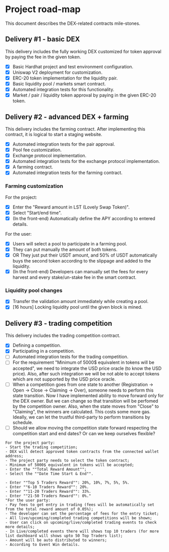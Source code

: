 # Project road-map
This document describes the DEX-related contracts mile-stones.

## Delivery #1 - basic DEX
This delivery includes the fully working DEX customized for token approval by paying the fee in the given token.
- [x] Basic Hardhat project and test environment configuration.
- [x] Uniswap V2 deployment for customization.
- [x] ERC-20 token implementation for the liquidity pair.
- [x] Basic liquidity pool / markets smart contract.
- [x] Automated integration tests for this functionality.
- [x] Market / pair / liquidity token approval by paying in the given ERC-20 token.

## Delivery #2 - advanced DEX + farming
This delivery includes the farming contract.
After implementing this contract, it is logical to start a staging website.
- [x] Automated integration tests for the pair approval.
- [x] Pool fee customization.
- [x] Exchange protocol implementation.
- [x] Automated integration tests for the exchange protocol implementation.
- [x] A farming contract.
- [x] Automated integration tests for the farming contract.

### Farming customization
For the project:
- [x] Enter the "Reward amount in LST (Lovely Swap Token)".
- [x] Select "Start/end time".
- [x] (In the front-end) Automatically define the APY according to entered details.

For the user:
- [x] Users will select a pool to participate in a farming pool.
- [x] They can put manually the amount of both tokens.
- [x] OR They just put their USDT amount, and 50% of USDT automatically buys the second token according to the slippage and added to the liquidity.
- [x] (In the front-end) Developers can manually set the fees for every harvest and every stake/un-stake fee in the smart contract.

### Liquidity pool changes
- [x] Transfer the validation amount immediately while creating a pool.
- [x] [16 hours] Locking liquidity pool until the given block is mined.

## Delivery #3 - trading competition
This delivery includes the trading competition contract.
- [x] Defining a competition.
- [x] Participating in a competition.
- [ ] Automated integration tests for the trading competition.
- [ ] For the requirement "Minimum of 5000$ equivalent in tokens will be accepted", we need to integrate the USD price oracle (to know the USD price). 
Also, after such integration we will be not able to accept tokens which are not supported by the USD price oracle.
- [ ] When a competition goes from one state to another 
(Registration -> Open -> Close -> Claiming -> Over), someone needs to perform this state transition.
Now I have implemented ability to move forward only for the DEX owner. 
But we can change so that transition will be perfomed by the competition owner.
Also, when the state moves from "Close" to "Claiming", the winners are calculated.
This costs some more gas. Ideally, we can let the trustful third-party to perform transitions by schedule.
- [ ] Should we allow moving the competition state forward respecting the competition start and end dates? Or can we keep ourselves flexible?

```
For the project party: 
- Start the trading competition; 
- DEX will detect approved token contracts from the connected wallet address;
- The project party needs to select the token contract;
- Minimum of 5000$ equivalent in tokens will be accepted;
- Enter the ""Total Reward Amount"";
- Select the ""Date Time Start & End"".

- Enter ""Top 5 Traders Reward"": 20%, 10%, 7%, 5%, 5%.
- Enter ""6-10 Traders Reward"": 20%.
- Enter ""11-20 Traders Reward"": 33%.
- Enter ""21-50 Traders Reward"": 0%."
"For the user party: 
- Pay fees to get entry in trading (fees will be automatically set from the total reward amount of 0.05%);
- The developer can set the percentage of fees for the entry ticket;
- All live/upcoming/completed trading competitions will be shown;
- User can click on upcoming/live/completed trading events to check more details;
- In Live/completed events there will shows top 10 traders (for more list dashboard will shows upto 50 Top Traders list); 
- Amount will be auto distributed to winners;
- According to Event Win details.
```
